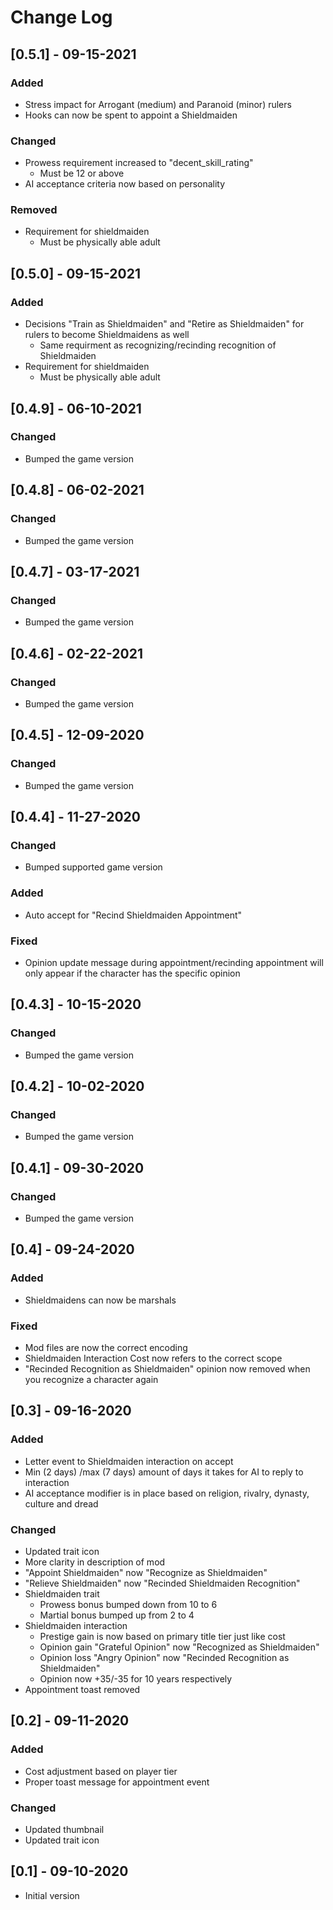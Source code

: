# Change Log
## [0.5.1] - 09-15-2021
### Added
- Stress impact for Arrogant (medium) and Paranoid (minor) rulers
- Hooks can now be spent to appoint a Shieldmaiden
### Changed
- Prowess requirement increased to "decent_skill_rating"
    - Must be 12 or above
- AI acceptance criteria now based on personality
### Removed
- Requirement for shieldmaiden
    - Must be physically able adult
## [0.5.0] - 09-15-2021
### Added
- Decisions "Train as Shieldmaiden" and "Retire as Shieldmaiden" for rulers to become Shieldmaidens as well
    - Same requirment as recognizing/recinding recognition of Shieldmaiden
- Requirement for shieldmaiden
    - Must be physically able adult
## [0.4.9] - 06-10-2021
### Changed
- Bumped the game version

## [0.4.8] - 06-02-2021
### Changed
- Bumped the game version

## [0.4.7] - 03-17-2021
### Changed
- Bumped the game version

## [0.4.6] - 02-22-2021
### Changed
- Bumped the game version

## [0.4.5] - 12-09-2020
### Changed
- Bumped the game version

## [0.4.4] - 11-27-2020
### Changed
- Bumped supported game version

### Added
- Auto accept for "Recind Shieldmaiden Appointment"

### Fixed
- Opinion update message during appointment/recinding appointment will only appear if the character has the specific opinion

## [0.4.3] - 10-15-2020
### Changed
- Bumped the game version

## [0.4.2] - 10-02-2020
### Changed
- Bumped the game version

## [0.4.1] - 09-30-2020
### Changed
- Bumped the game version

## [0.4] - 09-24-2020
### Added
- Shieldmaidens can now be marshals

### Fixed
- Mod files are now the correct encoding
- Shieldmaiden Interaction Cost now refers to the correct scope
- "Recinded Recognition as Shieldmaiden" opinion now removed when you recognize a character again

## [0.3] - 09-16-2020
### Added
- Letter event to Shieldmaiden interaction on accept
- Min (2 days) /max (7 days) amount of days it takes for AI to reply to interaction
- AI acceptance modifier is in place based on religion, rivalry, dynasty, culture and dread

### Changed
- Updated trait icon
- More clarity in description of mod
- "Appoint Shieldmaiden" now "Recognize as Shieldmaiden"
- "Relieve Shieldmaiden" now "Recinded Shieldmaiden Recognition"
- Shieldmaiden trait
    - Prowess bonus bumped down from 10 to 6
    - Martial bonus bumped up from 2 to 4
- Shieldmaiden interaction
    - Prestige gain is now based on primary title tier just like cost
    - Opinion gain "Grateful Opinion" now "Recognized as Shieldmaiden"
    - Opinion loss "Angry Opinion" now "Recinded Recognition as Shieldmaiden"
    - Opinion now +35/-35 for 10 years respectively
- Appointment toast removed

## [0.2] - 09-11-2020
### Added
- Cost adjustment based on player tier
- Proper toast message for appointment event

### Changed
- Updated thumbnail
- Updated trait icon

## [0.1] - 09-10-2020
- Initial version